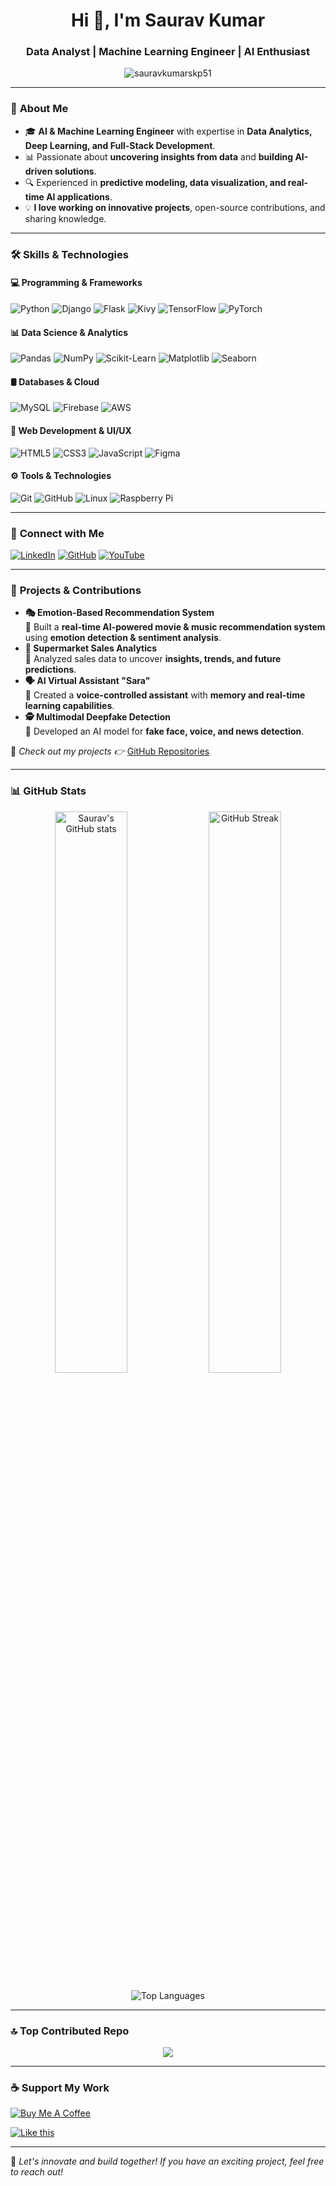 <h1 align="center">Hi 👋, I'm Saurav Kumar</h1>
<h3 align="center">Data Analyst | Machine Learning Engineer | AI Enthusiast</h3>

<p align="center">
  <img src="https://komarev.com/ghpvc/?username=sauravkumarskp51&label=Profile%20views&color=0e75b6&style=flat" alt="sauravkumarskp51" />
</p>

---

### 🚀 **About Me**  
- 🎓 **AI & Machine Learning Engineer** with expertise in **Data Analytics, Deep Learning, and Full-Stack Development**.  
- 📊 Passionate about **uncovering insights from data** and **building AI-driven solutions**.  
- 🔍 Experienced in **predictive modeling, data visualization, and real-time AI applications**.  
- 💡 **I love working on innovative projects**, open-source contributions, and sharing knowledge.  

---

### 🛠 **Skills & Technologies**
#### 💻 **Programming & Frameworks**
![Python](https://img.shields.io/badge/-Python-3776AB?style=flat&logo=python&logoColor=white)
![Django](https://img.shields.io/badge/-Django-092E20?style=flat&logo=django&logoColor=white)
![Flask](https://img.shields.io/badge/-Flask-000000?style=flat&logo=flask&logoColor=white)
![Kivy](https://img.shields.io/badge/-Kivy-FF7100?style=flat&logo=python&logoColor=white)
![TensorFlow](https://img.shields.io/badge/-TensorFlow-FF6F00?style=flat&logo=tensorflow&logoColor=white)
![PyTorch](https://img.shields.io/badge/-PyTorch-EE4C2C?style=flat&logo=pytorch&logoColor=white)

#### 📊 **Data Science & Analytics**
![Pandas](https://img.shields.io/badge/-Pandas-150458?style=flat&logo=pandas)
![NumPy](https://img.shields.io/badge/-NumPy-013243?style=flat&logo=numpy)
![Scikit-Learn](https://img.shields.io/badge/-Scikit%20Learn-F7931E?style=flat&logo=scikitlearn)
![Matplotlib](https://img.shields.io/badge/-Matplotlib-11557C?style=flat&logo=python)
![Seaborn](https://img.shields.io/badge/-Seaborn-4C4C4C?style=flat&logo=python)

#### 🛢 **Databases & Cloud**
![MySQL](https://img.shields.io/badge/-MySQL-4479A1?style=flat&logo=mysql&logoColor=white)
![Firebase](https://img.shields.io/badge/-Firebase-FFCA28?style=flat&logo=firebase&logoColor=white)
![AWS](https://img.shields.io/badge/-AWS-232F3E?style=flat&logo=amazon-aws)

#### 🎨 **Web Development & UI/UX**
![HTML5](https://img.shields.io/badge/-HTML5-E34F26?style=flat&logo=html5&logoColor=white)
![CSS3](https://img.shields.io/badge/-CSS3-1572B6?style=flat&logo=css3)
![JavaScript](https://img.shields.io/badge/-JavaScript-F7DF1E?style=flat&logo=javascript)
![Figma](https://img.shields.io/badge/-Figma-F24E1E?style=flat&logo=figma)

#### ⚙️ **Tools & Technologies**
![Git](https://img.shields.io/badge/-Git-F05032?style=flat&logo=git)
![GitHub](https://img.shields.io/badge/-GitHub-181717?style=flat&logo=github)
![Linux](https://img.shields.io/badge/-Linux-FCC624?style=flat&logo=linux&logoColor=black)
![Raspberry Pi](https://img.shields.io/badge/-Raspberry%20Pi-A22846?style=flat&logo=raspberry-pi)

---

### 📢 **Connect with Me**
[![LinkedIn](https://img.shields.io/badge/-LinkedIn-0077B5?style=flat&logo=linkedin)](https://www.linkedin.com/in/sauravkumarskp51/)
[![GitHub](https://img.shields.io/badge/-GitHub-181717?style=flat&logo=github)](https://github.com/sauravkumarskp51)
[![YouTube](https://img.shields.io/badge/-YouTube-FF0000?style=flat&logo=youtube)](https://www.youtube.com/c/ucwgvz6njewmo-yekbvfrqjw)

---

### 🌟 **Projects & Contributions**
- **🎭 Emotion-Based Recommendation System**  
  🔹 Built a **real-time AI-powered movie & music recommendation system** using **emotion detection & sentiment analysis**.  
- **🛒 Supermarket Sales Analytics**  
  🔹 Analyzed sales data to uncover **insights, trends, and future predictions**.  
- **🗣 AI Virtual Assistant "Sara"**  
  🔹 Created a **voice-controlled assistant** with **memory and real-time learning capabilities**.  
- **🕵️ Multimodal Deepfake Detection**  
  🔹 Developed an AI model for **fake face, voice, and news detection**.  

📌 *Check out my projects 👉* [GitHub Repositories](https://github.com/sauravkumarskp51?tab=repositories)

---

### 📊 **GitHub Stats**
<p align="center">
  <img src="https://github-readme-stats.vercel.app/api?username=sauravkumarskp51&show_icons=true&theme=radical" alt="Saurav's GitHub stats" width="48%" />
  <img src="https://github-readme-streak-stats.herokuapp.com/?user=sauravkumarskp51&theme=radical" alt="GitHub Streak" width="48%" />
</p>

<p align="center">
  <img src="https://github-readme-stats.vercel.app/api/top-langs/?username=sauravkumarskp51&layout=compact&theme=radical" alt="Top Languages" />
</p>

---

### 🔝 Top Contributed Repo
<p align="center">
  <img src="https://github-contributor-stats.vercel.app/api?username=sauravKumarskp51&limit=5&theme=radical&combine_all_yearly_contributions=true"/>
</p>

---


### ☕ **Support My Work**
[![Buy Me A Coffee](https://cdn.buymeacoffee.com/buttons/v2/default-yellow.png)](https://www.buymeacoffee.com/sauravkumarskp)

[![Like this](https://img.shields.io/badge/Like-Support-yellow?style=for-the-badge)](https://www.buymeacoffee.com/sauravkumarskp)

---

🚀 *Let's innovate and build together! If you have an exciting project, feel free to reach out!*  
